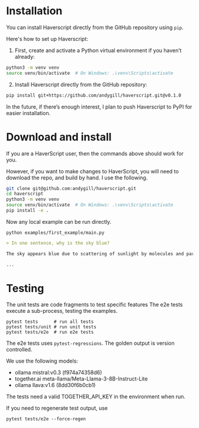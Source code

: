 # Installation

You can install Haverscript directly from the GitHub repository using `pip`.

Here's how to set up Haverscript:

1. First, create and activate a Python virtual environment if you haven’t already:

```bash
python3 -m venv venv
source venv/bin/activate  # On Windows: .\venv\Scripts\activate
```

2. Install Haverscript directly from the GitHub repository:

```bash
pip install git+https://github.com/andygill/haverscript.git@v0.1.0
```

In the future, if there’s enough interest, I plan to push Haverscript to PyPI
for easier installation.

# Download and install

If you are a HaverScript user, then the commands above should work for you. 

However,
if you want to make changes to HaverScript, you will need to download the
repo, and build by hand. I use the following.

```bash
git clone git@github.com:andygill/haverscript.git
cd haverscript
python3 -m venv venv
source venv/bin/activate  # On Windows: .\venv\Scripts\activate
pip install -e .
```

Now any local example can be run directly.

```shell
python examples/first_example/main.py
```

```markdown
> In one sentence, why is the sky blue?

The sky appears blue due to scattering of sunlight by molecules and particles in the Earth's atmosphere.

...
```

# Testing

The unit tests are code fragments to test specific features
The e2e tests execute a sub-process, testing the examples.

```
pytest tests      # run all tests
pytest tests/unit # run unit tests
pytest tests/e2e  # run e2e tests
```

The e2e tests uses `pytest-regressions`. The golden output is version controlled. 

We use the following models:
* ollama mistral:v0.3 (f974a74358d6)
* together.ai meta-llama/Meta-Llama-3-8B-Instruct-Lite
* ollama llava:v1.6 (8dd30f6b0cb1)

The tests need a valid TOGETHER_API_KEY in the environment when run.

If you need to regenerate test output, use 

```
pytest tests/e2e --force-regen
```
